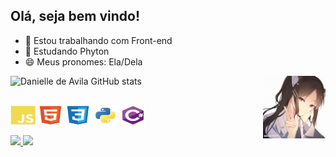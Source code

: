 ## Olá, seja bem vindo!
- 🔭 Estou trabalhando com Front-end
- 🌱 Estudando Phyton 
- 😄 Meus pronomes: Ela/Dela

<img menina height=100 align="right" src="gifmenina.gif" alt="gifmenina" autoplay loop muted playsinline/>

  
![Danielle de Avila GitHub stats](https://github-readme-stats.vercel.app/api?username=danielledeavila&show_icons=true&theme=radical)

<div style="display: inline_block"><br>
  <img align="center" alt="Rafa-Js" height="30" width="40" src="https://raw.githubusercontent.com/devicons/devicon/master/icons/javascript/javascript-plain.svg"> 
  <img align="center" alt="Rafa-HTML" height="30" width="40" src="https://raw.githubusercontent.com/devicons/devicon/master/icons/html5/html5-original.svg">
  <img align="center" alt="Rafa-CSS" height="30" width="40" src="https://raw.githubusercontent.com/devicons/devicon/master/icons/css3/css3-original.svg">
  <img align="center" alt="Rafa-Python" height="30" width="40" src="https://raw.githubusercontent.com/devicons/devicon/master/icons/python/python-original.svg">
  <img align="center" alt="Rafa-Csharp" height="30" width="40" src="https://raw.githubusercontent.com/devicons/devicon/master/icons/csharp/csharp-original.svg">
  </div>
<br>


<div style="display: inline_block">
<a href="https://github.com/anuraghazra/github-readme-stats">
  <img height=150  src="https://github-readme-stats.vercel.app/api?username=danielledeavila" />
</a>
<a href="https://github.com/anuraghazra/convoychat">
  <img height=150  src="https://github-readme-stats.vercel.app/api/top-langs?username=danielledeavila&layout=compact&langs_count=8&card_width=180" />
</a>
</div>
